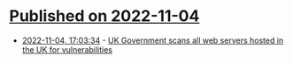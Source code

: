 # [Published on 2022-11-04](index.md)

* [2022-11-04, 17:03:34](https://news.ycombinator.com/item?id=33470079) - [UK Government scans all web servers hosted in the UK for vulnerabilities](https://www.ncsc.gov.uk/information/ncsc-scanning-information)
